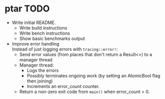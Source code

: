 # ptar TODO

* Write initial README.
    * Write build instructions
    * Write bench instructions
    * Show basic benchmarks output
* Improve error handling  
  Instead of just logging errors with `tracing::error!`:
    * Send error values (from places that don't return a Result<>) to a manager thread
    * Manager thread:
        * Logs the errors
        * Possibly terminates ongoing work (by setting an AtomicBool flag then joining)
        * Increments an error_count counter.
    * Return a non-zero exit code from `main()` when error_count > 0.
